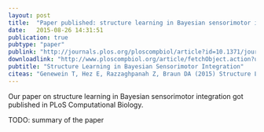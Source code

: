 ```yaml
---
layout: post
title:  "Paper published: structure learning in Bayesian sensorimotor integration."
date:   2015-08-26 14:31:51
publication: true
pubtype: "paper"
publink: "http://journals.plos.org/ploscompbiol/article?id=10.1371/journal.pcbi.1004369"
downloadlink: "http://www.ploscompbiol.org/article/fetchObject.action?uri=info:doi/10.1371/journal.pcbi.1004369&representation=PDF"
pubtitle: "Structure Learning in Bayesian Sensorimotor Integration"
citeas: "Genewein T, Hez E, Razzaghpanah Z, Braun DA (2015) Structure Learning in Bayesian Sensorimotor Integration. PLoS Comput Biol 11(8): e1004369. doi: 10.1371/journal.pcbi.1004369"
---
```

Our paper on structure learning in Bayesian sensorimotor integration got published in PLoS Computational Biology.

TODO: summary of the paper
